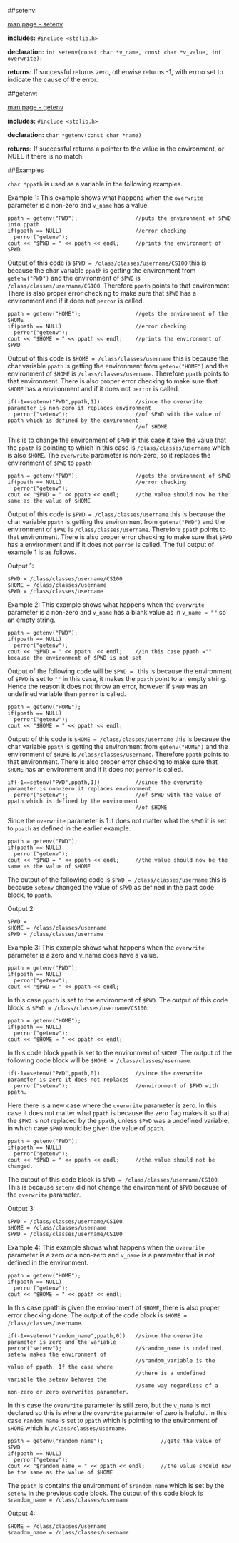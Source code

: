 ##setenv:

[man page - setenv](http://linux.die.net/man/3/setenv)

**includes:** `#include <stdlib.h>`

**declaration:** `int setenv(const char *v_name, const char *v_value, int overwrite);`

**returns:** If successful returns zero, otherwise returns -1, with errno set to indicate the cause of the error.

##getenv:

[man page - getenv](http://linux.die.net/man/3/getenv)

**includes:** `#include <stdlib.h>`

**declaration:** `char *getenv(const char *name)`

**returns:**  If successful returns a pointer to the value in the environment, or NULL if there is no match.

##Examples

``char *ppath`` is used as a variable in the following examples.

Example 1: This example shows what happens when the `overwrite` parameter is a non-zero and `v_name` has a value.

    ppath = getenv("PWD");                  //puts the environment of $PWD into ppath
    if(ppath == NULL)                       //error checking
      perror("getenv");   
    cout << "$PWD = " << ppath << endl;     //prints the environment of $PWD 

Output of this code is `$PWD = /class/classes/username/CS100` this is because the char variable `ppath` is getting the
environment from `getenv("PWD")` and the environment of `$PWD` is `/class/classes/username/CS100`. Therefore `ppath` points to that 
environment. There is also proper error checking to make sure that `$PWD` has a environment and if it does not `perror` 
is called. 

    ppath = getenv("HOME");                 //gets the environment of the $HOME
    if(ppath == NULL)                       //error checking
      perror("getenv");
    cout << "$HOME = " << ppath << endl;    //prints the environment of $PWD

Output of this code is `$HOME = /class/classes/username` this is because the char variable `ppath` is getting the 
environment from `getenv("HOME")` and the environment of `$HOME` is `/class/classes/username`. Therefore `ppath` points to that 
environment. There is also proper error checking to make sure that `$HOME` has a environment and if it does not `perror` 
is called. 

    if(-1==setenv("PWD",ppath,1))           //since the overwrite parameter is non-zero it replaces environment 
      perror("setenv");                     //of $PWD with the value of ppath which is defined by the environment 
                                            //of $HOME
    
This is to change the environment of `$PWD` in this case it take the value that the `ppath` is pointing to which in this case is `/class/classes/username` which is also `$HOME`. The `overwrite` parameter is non-zero, so it replaces the environment of `$PWD` to `ppath`

    ppath = getenv("PWD");                  //gets the environment of $PWD
    if(ppath == NULL)                       //error checking
      perror("getenv");
    cout << "$PWD = " << ppath << endl;     //the value should now be the same as the value of $HOME

Output of this code is `$PWD = /class/classes/username` this is because the char variable `ppath` is getting the 
environment from `getenv("PWD")` and the environment of `$PWD` is `/class/classes/username`. Therefore `ppath` points to that 
environment. There is also proper error checking to make sure that `$PWD` has a environment and if it does not `perror` 
is called. The full output of example 1 is as follows.

Output 1:

    $PWD = /class/classes/username/CS100
    $HOME = /class/classes/username
    $PWD = /class/classes/username

Example 2: This example shows what happens when the `overwrite` parameter is a non-zero and `v_name` has a blank value as in `v_name = ""` so an empty string.

    ppath = getenv("PWD");                  
    if(ppath == NULL)
      perror("getenv");
    cout << "$PWD = " << ppath  << endl;    //in this case ppath ="" because the environment of $PWD is not set
    
Output of the following code will be `$PWD = ` this is because the environment of `$PWD` is set to `""` in this case, it makes the `ppath` point to an empty string. Hence the reason it does not throw an error, however if `$PWD` was an undefined variable then `perror` is called.

    ppath = getenv("HOME"); 
    if(ppath == NULL)
      perror("getenv");
    cout << "$HOME = " << ppath << endl;

Output: of this code is `$HOME = /class/classes/username` this is because the char variable `ppath` is getting the 
environment from `getenv("HOME")` and the environment of `$HOME` is `/class/classes/username`. Therefore `ppath` points to that 
environment. There is also proper error checking to make sure that `$HOME` has an environment and if it does not `perror` 
is called.

    if(-1==setenv("PWD",ppath,1))           //since the overwrite parameter is non-zero it replaces environment 
      perror("setenv");                     //of $PWD with the value of ppath which is defined by the environment 
                                            //of $HOME 

Since the `overwrite` parameter is 1 it does not matter what the `$PWD` it is set to `ppath` as defined in the earlier example.

    ppath = getenv("PWD");                  
    if(ppath == NULL)
      perror("getenv");  
    cout << "$PWD = " << ppath << endl;     //the value should now be the same as the value of $HOME
The output of the following code is `$PWD = /class/classes/username` this is because `setenv` changed the value of `$PWD` as defined in the past code block, to `ppath`. 

Output 2:

    $PWD =
    $HOME = /class/classes/username
    $PWD = /class/classes/username

Example 3: This example shows what happens when the `overwrite` parameter is a zero and v_name does have a value.

    ppath = getenv("PWD"); 
    if(ppath == NULL)
      perror("getenv");
    cout << "$PWD = " << ppath << endl;
In this case `ppath` is set to the environment of `$PWD`. The output of this code block is 
`$PWD = /class/classes/username/CS100`. 

    ppath = getenv("HOME"); 
    if(ppath == NULL)
      perror("getenv");
    cout << "$HOME = " << ppath << endl;

In this code block `ppath` is set to the environment of `$HOME`. The output of the following code block will be 
`$HOME = /class/classes/username`.

    if(-1==setenv("PWD",ppath,0))           //since the overwrite parameter is zero it does not replaces  
      perror("setenv");                     //environment of $PWD with ppath.

Here there is a new case where the `overwrite` parameter is zero. In this case it does not matter what `ppath` is because the
zero flag makes it so that the `$PWD` is not replaced by the `ppath`, unless `$PWD` was a undefined variable, in which case 
`$PWD` would be given the value of `ppath`.

    ppath = getenv("PWD");                
    if(ppath == NULL)
      perror("getenv");
    cout << "$PWD = " << ppath << endl;     //the value should not be changed.

The output of this code block is `$PWD = /class/classes/username/CS100`. This is because `setenv` did not change the 
environment of `$PWD` because of the `overwrite` parameter.

Output 3:

    $PWD = /class/classes/username/CS100
    $HOME = /class/classes/username
    $PWD = /class/classes/username/CS100

Example 4: This example shows what happens when the `overwrite` parameter is a zero *or* a non-zero and `v_name` is a parameter that is not defined in the environment.

    ppath = getenv("HOME"); 
    if(ppath == NULL)
      perror("getenv");
    cout << "$HOME = " << ppath << endl;

In this case ppath is given the environment of `$HOME`, there is also proper error checking done. The output of the code
block is `$HOME = /class/classes/username`.

    if(-1==setenv("random_name",ppath,0))   //since the overwrite parameter is zero and the variable     
    perror("setenv");                       //$random_name is undefined, setenv makes the environment of 
                                            //$random_variable is the value of ppath. If the case where
                                            //there is a undefined variable the setenv behaves the
                                            //same way regardless of a non-zero or zero overwrites parameter. 
                                            
In this case the `overwrite` parameter is still zero, but the `v_name` is not declared so this is where the `overwrite` parameter of zero is helpful. In this case `random_name` is set to `ppath` which is pointing to the environment of `$HOME` which is `/class/classes/username`. 

    ppath = getenv("random_name");                  //gets the value of $PWD
    if(ppath == NULL)
      perror("getenv");
    cout << "$random_name = " << ppath << endl;     //the value should now be the same as the value of $HOME

The `ppath` is contains the environment of `$random_name` which is set by the `setenv` in the previous code block. The output
of this code block is `    $random_name = /class/classes/username`

Output 4:

    $HOME = /class/classes/username
    $random_name = /class/classes/username

